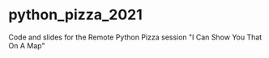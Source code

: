 # python_pizza_2021
Code and slides for the Remote Python Pizza session "I Can Show You That On A Map"
